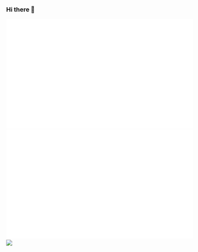 ### Hi there 👋

![](https://github.com/cnhuz/github-stats/blob/master/generated/overview.svg)
![](https://github.com/cnhuz/github-stats/blob/master/generated/languages.svg)
![](https://github-readme-stats.vercel.app/api?username=cnhuz&show_icons=true&theme=radical)
<!--
**cnhuz/cnhuz** is a ✨ _special_ ✨ repository because its `README.md` (this file) appears on your GitHub profile.

Here are some ideas to get you started:

- 🔭 I’m currently working on ...
- 🌱 I’m currently learning ...
- 👯 I’m looking to collaborate on ...
- 🤔 I’m looking for help with ...
- 💬 Ask me about ...
- 📫 How to reach me: ...
- 😄 Pronouns: ...
- ⚡ Fun fact: ...
-->
